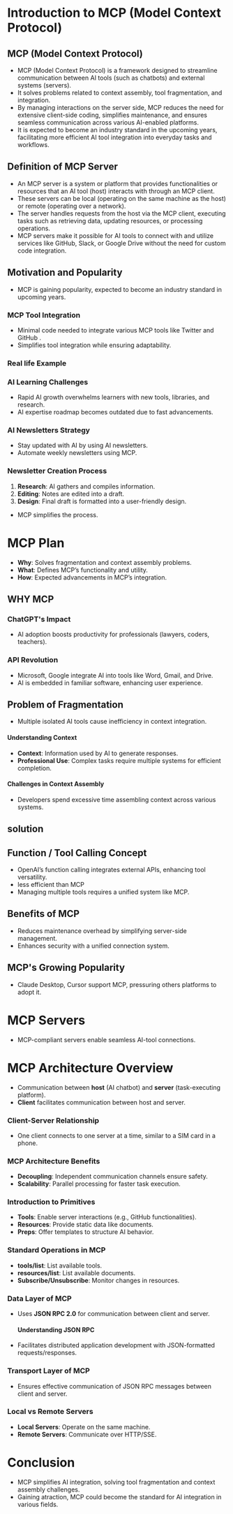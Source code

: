 # Introduction to MCP (Model Context Protocol)

##  MCP (Model Context Protocol)
- MCP (Model Context Protocol) is a framework designed to streamline communication between AI tools (such as chatbots) and external systems (servers).
- It solves problems related to context assembly, tool fragmentation, and integration.
- By managing interactions on the server side, MCP reduces the need for extensive client-side coding, simplifies maintenance, and ensures seamless communication
   across various AI-enabled platforms.
- It is expected to become an industry standard in the upcoming years, facilitating more efficient AI tool integration into everyday tasks and workflows.

## Definition of MCP Server
- An MCP server is a system or platform that provides functionalities or resources that an AI tool (host) interacts with through an MCP client.
-  These servers can be local (operating on the same machine as the host) or remote (operating over a network).
-  The server handles requests from the host via the MCP client, executing tasks such as retrieving data, updating resources, or processing operations.
-  MCP servers make it possible for AI tools to connect with and utilize services like GitHub, Slack, or Google Drive without the need for custom code integration.

## Motivation and Popularity
- MCP is gaining popularity, expected to become an industry standard in upcoming years.
### MCP Tool Integration
- Minimal code needed to integrate various MCP tools like Twitter and GitHub  .
- Simplifies tool integration while ensuring adaptability.
### Real life Example
### AI Learning Challenges
- Rapid AI growth overwhelms learners with new tools, libraries, and research.
- AI expertise roadmap becomes outdated due to fast advancements.
### AI Newsletters Strategy
- Stay updated with AI by using AI newsletters.
- Automate weekly newsletters using MCP.
### Newsletter Creation Process
1. **Research**: AI gathers and compiles information.
2. **Editing**: Notes are edited into a draft.
3. **Design**: Final draft is formatted into a user-friendly design.
- MCP simplifies the process.

# MCP Plan
- **Why**: Solves fragmentation and context assembly problems.
- **What**: Defines MCP’s functionality and utility.
- **How**: Expected advancements in MCP’s integration.

## WHY MCP
### ChatGPT's Impact
- AI adoption boosts productivity for professionals (lawyers, coders, teachers).
  
### API Revolution
- Microsoft, Google integrate AI into tools like Word, Gmail, and Drive.
- AI is embedded in familiar software, enhancing user experience.

## Problem of Fragmentation
- Multiple isolated AI tools cause inefficiency in context integration.
#### Understanding Context 
- **Context**: Information used by AI to generate responses.
- **Professional Use**: Complex tasks require multiple systems for efficient completion.
#### Challenges in Context Assembly
- Developers spend excessive time assembling context across various systems.

## solution
## Function / Tool Calling Concept
- OpenAI’s function calling integrates external APIs, enhancing tool versatility.
- less efficient than MCP 
- Managing multiple tools requires a unified system like MCP.

## Benefits of MCP
- Reduces maintenance overhead by simplifying server-side management.
- Enhances security with a unified connection system.

## MCP's Growing Popularity
- Claude Desktop, Cursor support MCP, pressuring others platforms  to adopt it.

# MCP Servers
- MCP-compliant servers enable seamless AI-tool connections.

# MCP Architecture Overview
- Communication between **host** (AI chatbot) and **server** (task-executing platform).
- **Client** facilitates communication between host and server.

### Client-Server Relationship
- One client connects to one server at a time, similar to a SIM card in a phone.
  
### MCP Architecture Benefits
- **Decoupling**: Independent communication channels ensure safety.
- **Scalability**: Parallel processing for faster task execution.

### Introduction to Primitives
- **Tools**: Enable server interactions (e.g., GitHub functionalities).
- **Resources**: Provide static data like documents.
- **Preps**: Offer templates to structure AI behavior.

### Standard Operations in MCP
- **tools/list**: List available tools.
- **resources/list**: List available documents.
- **Subscribe/Unsubscribe**: Monitor changes in resources.

### Data Layer of MCP
- Uses **JSON RPC 2.0** for communication between client and server.
  #### Understanding JSON RPC
- Facilitates distributed application development with JSON-formatted requests/responses.

### Transport Layer of MCP
- Ensures effective communication of JSON RPC messages between client and server.

### Local vs Remote Servers
- **Local Servers**: Operate on the same machine.
- **Remote Servers**: Communicate over HTTP/SSE.

# Conclusion
- MCP simplifies AI integration, solving tool fragmentation and context assembly challenges.
- Gaining atraction, MCP could become the standard for AI integration in various fields.
